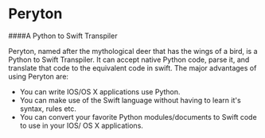 # Peryton

####A Python to Swift Transpiler

Peryton, named after the mythological deer that has the wings of a bird, is a Python to Swift Transpiler. 
It can accept native Python code, parse it, and translate that code to the equivalent code in swift. The major advantages of using Peryton are:

* You can write IOS/OS X applications use Python.
* You can make use of the Swift language without having to learn it's syntax, rules etc.
* You can convert your favorite Python modules/documents to Swift code to use in your IOS/ OS X applications.

